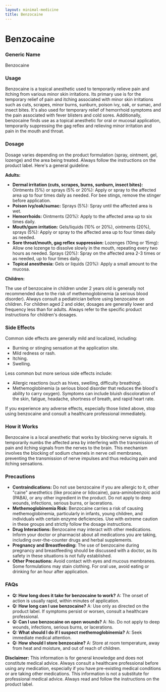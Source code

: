 ```yaml
---
layout: minimal-medicine
title: Benzocaine
---
```


# Benzocaine
### Generic Name
Benzocaine

### Usage

Benzocaine is a topical anesthetic used to temporarily relieve pain and itching from various minor skin irritations.  Its primary use is for the temporary relief of pain and itching associated with minor skin irritations such as cuts, scrapes, minor burns, sunburn, poison ivy, oak, or sumac, and insect bites.  It's also used for temporary relief of hemorrhoid symptoms and the pain associated with fever blisters and cold sores.  Additionally, benzocaine finds use as a topical anesthetic for oral or mucosal application, temporarily suppressing the gag reflex and relieving minor irritation and pain in the mouth and throat.


### Dosage

Dosage varies depending on the product formulation (spray, ointment, gel, lozenge) and the area being treated.  Always follow the instructions on the product label.  Here's a general guideline:

**Adults:**

* **Dermal irritation (cuts, scrapes, burns, sunburn, insect bites):**  Ointments (5%) or sprays (5% or 20%): Apply or spray to the affected area up to four times daily as needed.  For bee stings, remove the stinger before application.
* **Poison ivy/oak/sumac:** Sprays (5%): Spray until the affected area is wet.
* **Hemorrhoids:** Ointments (20%): Apply to the affected area up to six times daily.
* **Mouth/gum irritation:** Gels/liquids (10% or 20%), ointments (20%), sprays (5%): Apply or spray to the affected area up to four times daily as needed.
* **Sore throat/mouth, gag reflex suppression:** Lozenges (10mg or 15mg): Allow one lozenge to dissolve slowly in the mouth, repeating every two hours as needed. Sprays (20%): Spray on the affected area 2-3 times or as needed, up to four times daily.
* **Topical anesthesia:** Gels or liquids (20%): Apply a small amount to the mucosa.

**Children:**

The use of benzocaine in children under 2 years old is generally not recommended due to the risk of methemoglobinemia (a serious blood disorder).  Always consult a pediatrician before using benzocaine on children.  For children aged 2 and older, dosages are generally lower and frequency less than for adults. Always refer to the specific product instructions for children's dosages.


### Side Effects

Common side effects are generally mild and localized, including:

* Burning or stinging sensation at the application site.
* Mild redness or rash.
* Itching.
* Swelling.

Less common but more serious side effects include:

* Allergic reactions (such as hives, swelling, difficulty breathing).
* Methemoglobinemia (a serious blood disorder that reduces the blood's ability to carry oxygen).  Symptoms can include bluish discoloration of the skin, fatigue, headache, shortness of breath, and rapid heart rate.

If you experience any adverse effects, especially those listed above, stop using benzocaine and consult a healthcare professional immediately.


### How it Works

Benzocaine is a local anesthetic that works by blocking nerve signals. It temporarily numbs the affected area by interfering with the transmission of pain and itching signals from the nerves to the brain.  This mechanism involves the blocking of sodium channels in nerve cell membranes, preventing the transmission of nerve impulses and thus reducing pain and itching sensations.


### Precautions

* **Contraindications:** Do not use benzocaine if you are allergic to it, other "caine" anesthetics (like procaine or lidocaine), para-aminobenzoic acid (PABA), or any other ingredient in the product. Do not apply to deep wounds, infections, serious burns, or lacerations.
* **Methemoglobinemia Risk:** Benzocaine carries a risk of causing methemoglobinemia, particularly in infants, young children, and individuals with certain enzyme deficiencies.  Use with extreme caution in these groups and strictly follow the dosage instructions.
* **Drug Interactions:**  Benzocaine may interact with other medications. Inform your doctor or pharmacist about all medications you are taking, including over-the-counter drugs and herbal supplements.
* **Pregnancy and Breastfeeding:**  The use of benzocaine during pregnancy and breastfeeding should be discussed with a doctor, as its safety in these situations is not fully established.
* **Other Precautions:**  Avoid contact with eyes and mucous membranes.  Some formulations may stain clothing. For oral use, avoid eating or drinking for an hour after application.


### FAQs

* **Q: How long does it take for benzocaine to work?**  A:  The onset of action is usually rapid, within minutes of application.
* **Q: How long can I use benzocaine?** A:  Use only as directed on the product label.  If symptoms persist or worsen, consult a healthcare professional.
* **Q: Can I use benzocaine on open wounds?** A: No. Do not apply to deep wounds, infections, serious burns, or lacerations.
* **Q: What should I do if I suspect methemoglobinemia?** A: Seek immediate medical attention.
* **Q: How should I store benzocaine?** A: Store at room temperature, away from heat and moisture, and out of reach of children.


**Disclaimer:** This information is for general knowledge and does not constitute medical advice.  Always consult a healthcare professional before using any medication, especially if you have pre-existing medical conditions or are taking other medications.  This information is not a substitute for professional medical advice.  Always read and follow the instructions on the product label.
